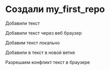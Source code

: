 ﻿# Создали my_first_repo

Добавили текст

Добавили текст через веб браузер

Добавим текст локально

Добавили в текст в новой ветке

Разрешаем конфликт текст в браузере

